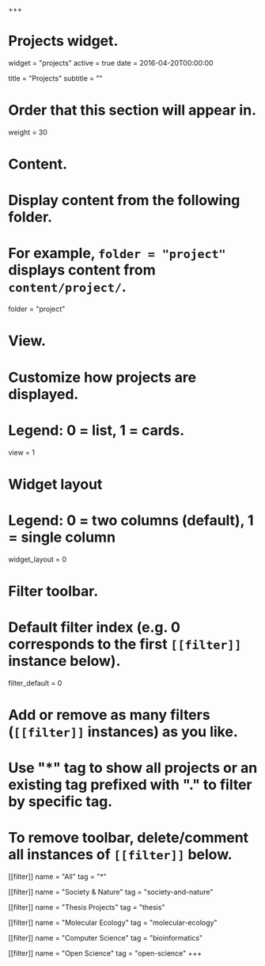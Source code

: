 +++
# Projects widget.
widget = "projects"
active = true
date = 2016-04-20T00:00:00

title = "Projects"
subtitle = ""

# Order that this section will appear in.
weight = 30

# Content.
# Display content from the following folder.
# For example, `folder = "project"` displays content from `content/project/`.
folder = "project"

# View.
# Customize how projects are displayed.
# Legend: 0 = list, 1 = cards.
view = 1

# Widget layout
# Legend: 0 = two columns (default), 1 = single column
widget_layout = 0

# Filter toolbar.

# Default filter index (e.g. 0 corresponds to the first `[[filter]]` instance below).
filter_default = 0

# Add or remove as many filters (`[[filter]]` instances) as you like.
# Use "*" tag to show all projects or an existing tag prefixed with "." to filter by specific tag.
# To remove toolbar, delete/comment all instances of `[[filter]]` below.

[[filter]]
  name = "All"
  tag = "*"
   
[[filter]]
  name = "Society & Nature"
  tag = "society-and-nature"

[[filter]]
  name = "Thesis Projects"
  tag = "thesis"

[[filter]]
  name = "Molecular Ecology"
  tag = "molecular-ecology"

[[filter]]
  name = "Computer Science"
  tag = "bioinformatics"
  
[[filter]]
  name = "Open Science"
  tag = "open-science"
+++

